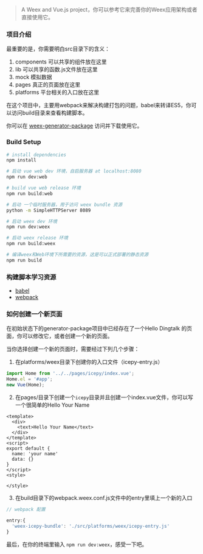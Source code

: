 > A Weex and Vue.js project，你可以参考它来完善你的Weex应用架构或者直接使用它。

### 项目介绍

最重要的是，你需要明白src目录下的含义：

1. components 可以共享的组件放在这里
2. lib 可以共享的函数.js文件放在这里
3. mock 模拟数据
4. pages 真正的页面放在这里
5. platforms 平台相关的入口放在这里

在这个项目中，主要用webpack来解决构建打包的问题，babel来转译ES5，你可以访问build目录来查看构建脚本。

你可以在 [weex-generator-package](https://github.com/icepy/weex-generator-package) 访问并下载使用它。

### Build Setup

```bash
# install dependencies
npm install

# 启动 vue web dev 环境，自启服务器 at localhost:8080
npm run dev:web

# build vue web release 环境
npm run build:web

# 启动 一个临时服务器，用于访问 weex bundle 资源
python -m SimpleHTTPServer 8089

# 启动 weex dev 环境
npm run dev:weex

# 启动 weex release 环境
npm run build:weex

# 编译weex和Web环境下所需要的资源，这是可以正式部署的静态资源
npm run build
```

### 构建脚本学习资源

* [babel](https://babeljs.io/)
* [webpack](https://webpack.js.org/guides/)

### 如何创建一个新页面

在初始状态下的generator-package项目中已经存在了一个Hello Dingtalk 的页面，你可以修改它，或者创建一个新的页面。

当你选择创建一个新的页面时，需要经过下列几个步骤：

1. 在platforms/weex目录下创建你的入口文件（icepy-entry.js）

```JavaScript
import Home from '../../pages/icepy/index.vue';
Home.el = '#app';
new Vue(Home);
```
2. 在pages/目录下创建一个`icepy`目录并且创建一个index.vue文件，你可以写一个很简单的Hello Your Name

```Vue
<template>
  <div>
    <text>Hello Your Name</text>
  </div>
</template>
<script>
export default {
  name: 'your name'
  data: {}
}
</script>
<style>

</style>
```

3. 在build目录下的webpack.weex.conf.js文件中的entry里填上一个新的入口

```JavaScript
// webpack 配置

entry:{
  'weex-icepy-bundle': './src/platforms/weex/icepy-entry.js'
}
```

最后，在你的终端里输入 `npm run dev:weex`，感受一下吧。

